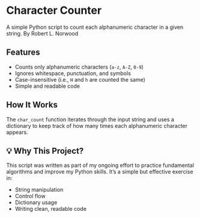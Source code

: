 # Character Counter

A simple Python script to count each alphanumeric character in a given string. By Robert L. Norwood

## Features

- Counts only alphanumeric characters (`a-z`, `A-Z`, `0-9`)
- Ignores whitespace, punctuation, and symbols
- Case-insensitive (i.e., `H` and `h` are counted the same)
- Simple and readable code

## How It Works

The `char_count` function iterates through the input string and uses a dictionary to keep track of how many times each alphanumeric character appears.

## 💡 Why This Project?

This script was written as part of my ongoing effort to practice fundamental algorithms and improve my Python skills. It’s a simple but effective exercise in:

- String manipulation
- Control flow
- Dictionary usage
- Writing clean, readable code

